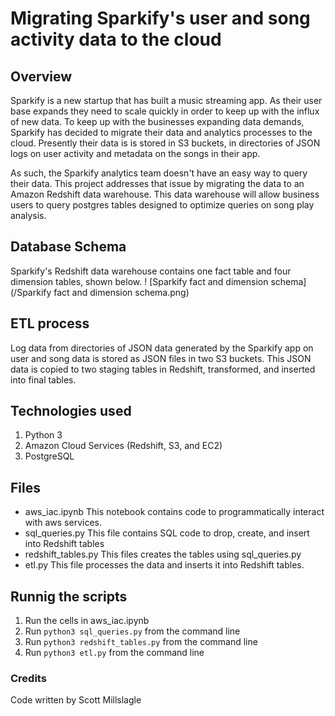 # Migrating Sparkify's user and song activity data to the cloud

## Overview
Sparkify is a new startup that has built a music streaming app. As their user base expands they need to scale quickly in order to keep up with the influx of new data. To keep up with the businesses expanding data demands, Sparkify has decided to migrate their data and analytics processes to the cloud. Presently their data is is stored in S3 buckets, in directories of JSON logs on user activity and metadata on the songs in their app.

As such, the Sparkify analytics team doesn't have an easy way to query their data. This project addresses that issue by migrating the data to an Amazon Redshift data warehouse. This data warehouse will allow business users to query postgres tables designed to optimize queries on song play analysis.

## Database Schema
Sparkify's Redshift data warehouse contains one fact table and four dimension tables, shown below.
! [Sparkify fact and dimension schema](/Sparkify fact and dimension schema.png)


## ETL process
Log data from directories of JSON data generated by the Sparkify app on user and song data is stored as JSON files in two S3 buckets. This JSON data is copied to two staging tables in Redshift, transformed, and inserted into final tables.

## Technologies used
1. Python 3
2. Amazon Cloud Services (Redshift, S3, and EC2)
3. PostgreSQL

## Files
- aws_iac.ipynb This notebook contains code to programmatically interact with aws services.
- sql_queries.py This file contains SQL code to drop, create, and insert into Redshift tables
- redshift_tables.py This files creates the tables using sql_queries.py
- etl.py This file processes the data and inserts it into Redshift tables.

## Runnig the scripts
1. Run the cells in aws_iac.ipynb
2. Run ``python3 sql_queries.py`` from the command line
3. Run ``python3 redshift_tables.py`` from the command line
4. Run ``python3 etl.py`` from the command line

### Credits
Code written by Scott Millslagle
